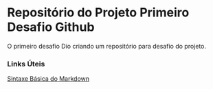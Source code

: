 # Repositório do Projeto Primeiro Desafio Github
O primeiro desafio Dio criando um repositório para desafio do projeto.

### Links Úteis
[Sintaxe Básica do Markdown](https://www.markdownguide.org/basic-syntax/)
